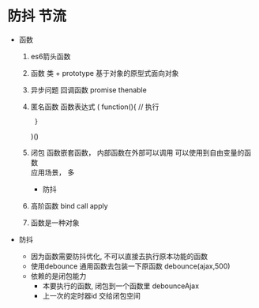 #  防抖  节流


- 函数
    1. es6箭头函数
    2. 函数 类  + prototype  基于对象的原型式面向对象
    3. 异步问题  回调函数  promise  thenable
    4. 匿名函数  函数表达式
        (
            function(){ // 执行

            }
        )()
    5. 闭包
        函数嵌套函数， 内部函数在外部可以调用
        可以使用到自由变量的函数  
        应用场景， 多
        - 防抖
    6. 高阶函数 
        bind  call  apply
    7. 函数是一种对象

- 防抖
    - 因为函数需要防抖优化, 不可以直接去执行原本功能的函数
    - 使用debounce 通用函数去包装一下原函数
        debounce(ajax,500)
    - 依赖的是闭包能力
        - 本要执行的函数, 闭包到一个函数里  debounceAjax 
        - 上一次的定时器id 交给闭包空间